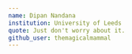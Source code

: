 ```yaml
---
name: Dipan Nandana
institution: University of Leeds
quote: Just don't worry about it.
github_user: themagicalmammal
---
```

